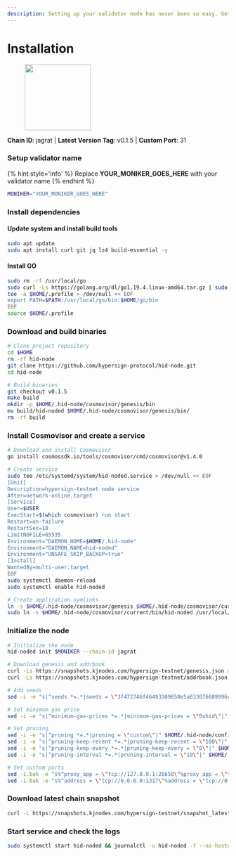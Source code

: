 ```yaml
---
description: Setting up your validator node has never been so easy. Get your validator running in minutes by following step by step instructions.
---
```


# Installation

<figure><img src="https://raw.githubusercontent.com/kj89/testnet_manuals/main/pingpub/logos/hypersign.png" width="150" alt=""><figcaption></figcaption></figure>

**Chain ID**: jagrat | **Latest Version Tag**: v0.1.5 | **Custom Port**: 31

### Setup validator name

{% hint style='info' %}
Replace **YOUR_MONIKER_GOES_HERE** with your validator name
{% endhint %}

```bash
MONIKER="YOUR_MONIKER_GOES_HERE"
```

### Install dependencies

#### Update system and install build tools

```bash
sudo apt update
sudo apt install curl git jq lz4 build-essential -y
```

#### Install GO

```bash
sudo rm -rf /usr/local/go
sudo curl -Ls https://golang.org/dl/go1.19.4.linux-amd64.tar.gz | sudo tar -C /usr/local -xz
tee -a $HOME/.profile > /dev/null << EOF
export PATH=$PATH:/usr/local/go/bin:$HOME/go/bin
EOF
source $HOME/.profile
```

### Download and build binaries

```bash
# Clone project repository
cd $HOME
rm -rf hid-node
git clone https://github.com/hypersign-protocol/hid-node.git
cd hid-node

# Build binaries
git checkout v0.1.5
make build
mkdir -p $HOME/.hid-node/cosmovisor/genesis/bin
mv build/hid-noded $HOME/.hid-node/cosmovisor/genesis/bin/
rm -rf build
```

### Install Cosmovisor and create a service

```bash
# Download and install Cosmovisor
go install cosmossdk.io/tools/cosmovisor/cmd/cosmovisor@v1.4.0

# Create service
sudo tee /etc/systemd/system/hid-noded.service > /dev/null << EOF
[Unit]
Description=hypersign-testnet node service
After=network-online.target
[Service]
User=$USER
ExecStart=$(which cosmovisor) run start
Restart=on-failure
RestartSec=10
LimitNOFILE=65535
Environment="DAEMON_HOME=$HOME/.hid-node"
Environment="DAEMON_NAME=hid-noded"
Environment="UNSAFE_SKIP_BACKUP=true"
[Install]
WantedBy=multi-user.target
EOF
sudo systemctl daemon-reload
sudo systemctl enable hid-noded

# Create application symlinks
ln -s $HOME/.hid-node/cosmovisor/genesis $HOME/.hid-node/cosmovisor/current
sudo ln -s $HOME/.hid-node/cosmovisor/current/bin/hid-noded /usr/local/bin/hid-noded
```

### Initialize the node

```bash
# Initialize the node
hid-noded init $MONIKER --chain-id jagrat

# Download genesis and addrbook
curl -Ls https://snapshots.kjnodes.com/hypersign-testnet/genesis.json > $HOME/.hid-node/config/genesis.json
curl -Ls https://snapshots.kjnodes.com/hypersign-testnet/addrbook.json > $HOME/.hid-node/config/addrbook.json

# Add seeds
sed -i -e "s|^seeds *=.*|seeds = \"3f472746f46493309650e5a033076689996c8881@hypersign-testnet.rpc.kjnodes.com:31659\"|" $HOME/.hid-node/config/config.toml

# Set minimum gas price
sed -i -e "s|^minimum-gas-prices *=.*|minimum-gas-prices = \"0uhid\"|" $HOME/.hid-node/config/app.toml

# Set pruning
sed -i -e "s|^pruning *=.*|pruning = \"custom\"|" $HOME/.hid-node/config/app.toml
sed -i -e "s|^pruning-keep-recent *=.*|pruning-keep-recent = \"100\"|" $HOME/.hid-node/config/app.toml
sed -i -e "s|^pruning-keep-every *=.*|pruning-keep-every = \"0\"|" $HOME/.hid-node/config/app.toml
sed -i -e "s|^pruning-interval *=.*|pruning-interval = \"19\"|" $HOME/.hid-node/config/app.toml

# Set custom ports
sed -i.bak -e "s%^proxy_app = \"tcp://127.0.0.1:26658\"%proxy_app = \"tcp://127.0.0.1:31658\"%; s%^laddr = \"tcp://127.0.0.1:26657\"%laddr = \"tcp://127.0.0.1:31657\"%; s%^pprof_laddr = \"localhost:6060\"%pprof_laddr = \"localhost:31060\"%; s%^laddr = \"tcp://0.0.0.0:26656\"%laddr = \"tcp://0.0.0.0:31656\"%; s%^prometheus_listen_addr = \":26660\"%prometheus_listen_addr = \":31660\"%" $HOME/.hid-node/config/config.toml
sed -i.bak -e "s%^address = \"tcp://0.0.0.0:1317\"%address = \"tcp://0.0.0.0:31317\"%; s%^address = \":8080\"%address = \":31080\"%; s%^address = \"0.0.0.0:9090\"%address = \"0.0.0.0:31090\"%; s%^address = \"0.0.0.0:9091\"%address = \"0.0.0.0:31091\"%; s%^address = \"0.0.0.0:8545\"%address = \"0.0.0.0:31545\"%; s%^ws-address = \"0.0.0.0:8546\"%ws-address = \"0.0.0.0:31546\"%" $HOME/.hid-node/config/app.toml
```

### Download latest chain snapshot

```bash
curl -L https://snapshots.kjnodes.com/hypersign-testnet/snapshot_latest.tar.lz4 | lz4 -dc - | tar -xf - -C $HOME/.hid-node
```

### Start service and check the logs

```bash
sudo systemctl start hid-noded && journalctl -u hid-noded -f --no-hostname -o cat
```
